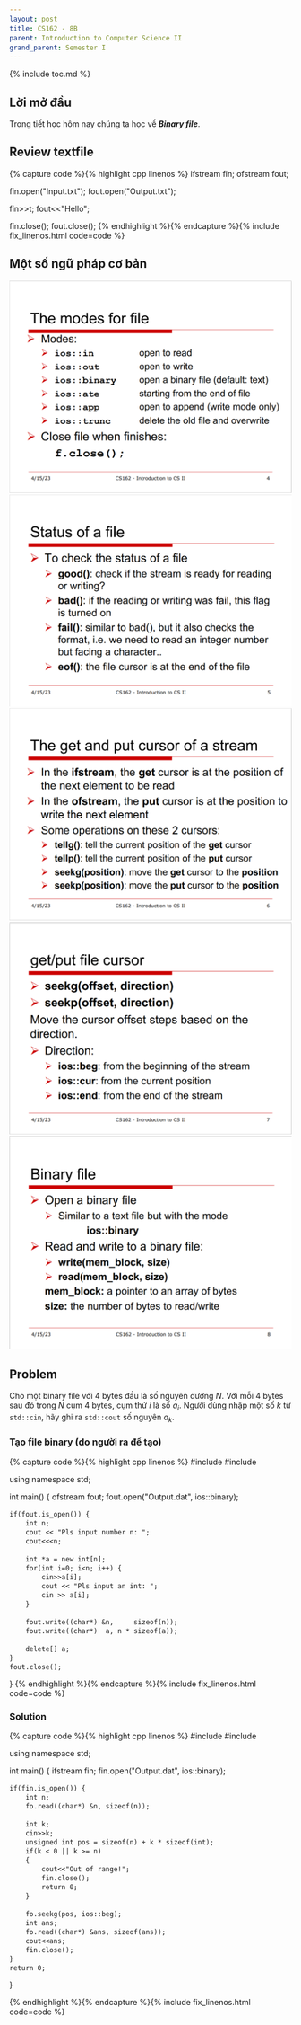 ```yaml
---
layout: post
title: CS162 - 8B
parent: Introduction to Computer Science II
grand_parent: Semester I
--- 
```


{% include toc.md %}

## Lời mở đầu

Trong tiết học hôm nay chúng ta học về ***Binary file***.

## Review textfile

{% capture code %}{% highlight cpp linenos %}
ifstream fin;
ofstream fout;

fin.open("Input.txt");
fout.open("Output.txt");

fin>>t;
fout<<"Hello";

fin.close();
fout.close();
{% endhighlight %}{% endcapture %}{% include fix_linenos.html code=code %}

## Một số ngữ pháp cơ bản

![](cGI8710.png)
![](oUL7LvN.png)
![](dmN6xS2.png)
![](HDnkbKG.png)
![](WT4cl2P.png)


## Problem

Cho một binary file với 4 bytes đầu là số nguyên dương $N$. Với mỗi 4 bytes sau đó trong $N$ cụm 4 bytes, cụm thứ $i$ là số $a_i$. Người dùng nhập một số $k$ từ ``std::cin``, hãy ghi ra ``std::cout`` số nguyên $a_k$.

### Tạo file binary (do người ra đề tạo)

{% capture code %}{% highlight cpp linenos %}
#include <iostream>
#include <fstream>

using namespace std;

int main() {
    ofstream fout;
    fout.open("Output.dat", ios::binary);
    
    if(fout.is_open()) {
        int n;
        cout << "Pls input number n: ";
        cout<<<n;
        
        int *a = new int[n];
        for(int i=0; i<n; i++) {
            cin>>a[i];
            cout << "Pls input an int: ";
            cin >> a[i];
        }
        
        fout.write((char*) &n,     sizeof(n));
        fout.write((char*)  a, n * sizeof(a));
        
        delete[] a;
    }
    fout.close();
}
{% endhighlight %}{% endcapture %}{% include fix_linenos.html code=code %}

### Solution

{% capture code %}{% highlight cpp linenos %}
#include <iostream>
#include <fstream>

using namespace std;

int main()
{
    ifstream fin;
    fin.open("Output.dat", ios::binary);
    
    if(fin.is_open()) {
        int n;
        fo.read((char*) &n, sizeof(n));

        int k;
        cin>>k;
        unsigned int pos = sizeof(n) + k * sizeof(int);
        if(k < 0 || k >= n)
        {
            cout<<"Out of range!";
            fin.close();
            return 0;
        }

        fo.seekg(pos, ios::beg);
        int ans;
        fo.read((char*) &ans, sizeof(ans));
        cout<<ans;   
        fin.close();
    }
    return 0;
}

{% endhighlight %}{% endcapture %}{% include fix_linenos.html code=code %}